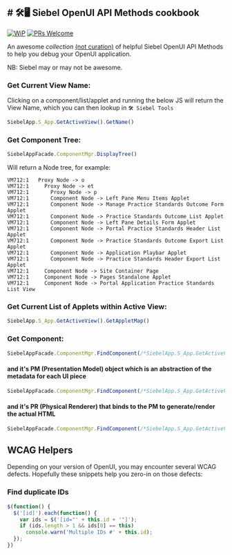 

## # 🛠️🖥️ Siebel OpenUI API Methods cookbook

[![WiP](https://img.shields.io/badge/Stability-Work_in_Progress-Orange.svg)](https://img.shields.io/badge/Stability-Work_in_Progress-Orange.svg) [![PRs Welcome](https://img.shields.io/badge/PRs-welcome-brightgreen.svg?style=flat-square)](http://makeapullrequest.com) 

An awesome *collection* [(not curation)](https://github.com/sindresorhus/awesome/blob/master/awesome.md) of helpful Siebel OpenUI API Methods to help you debug your OpenUI application.

NB: Siebel may or may not be awesome.

### Get Current View Name:

Clicking on a component/list/applet and running the below JS will return the View Name, which you can then lookup in `🛠️ Siebel Tools`

```javascript
SiebelApp.S_App.GetActiveView().GetName()
```

### Get Component Tree:

```javascript
SiebelAppFacade.ComponentMgr.DisplayTree()
```

Will return a Node tree, for example:

```
VM712:1   Proxy Node -> o
VM712:1     Proxy Node -> et
VM712:1       Proxy Node -> p
VM712:1       Component Node -> Left Pane Menu Items Applet
VM712:1       Component Node -> Manage Practice Standards Outcome Form Applet
VM712:1       Component Node -> Practice Standards Outcome List Applet
VM712:1       Component Node -> Left Pane Details Form Applet
VM712:1       Component Node -> Portal Practice Standards Header List Applet
VM712:1       Component Node -> Practice Standards Outcome Export List Applet
VM712:1       Component Node -> Application Playbar Applet
VM712:1       Component Node -> Practice Standards Header Export List Applet
VM712:1     Component Node -> Site Container Page
VM712:1     Component Node -> Pages Standalone Applet
VM712:1     Component Node -> Portal Application Practice Standards List View
```
    
### Get Current List of Applets within Active View:

```javascript
SiebelApp.S_App.GetActiveView().GetAppletMap()
```

### Get Component:
   
```javascript
SiebelAppFacade.ComponentMgr.FindComponent(/*SiebelApp.S_App.GetActiveView().GetName()*/)
```

#### and it's PM (Presentation Model) object which is an abstraction of the metadata for each UI piece

```javascript
SiebelAppFacade.ComponentMgr.FindComponent(/*SiebelApp.S_App.GetActiveView().GetName()*/).GetPM()
```

#### and it's PR (Physical Renderer) that binds to the PM to generate/render the actual HTML

```javascript
SiebelAppFacade.ComponentMgr.FindComponent(/*SiebelApp.S_App.GetActiveView().GetName()*/).GetPR().constructor
```

## WCAG Helpers

Depending on your version of OpenUI, you may encounter several WCAG defects. Hopefully these snippets help you zero-in on those defects:

### Find duplicate IDs

```javascript
$(function() {
  $('[id]').each(function() {
    var ids = $('[id="' + this.id + '"]');
    if (ids.length > 1 && ids[0] == this)
      console.warn('Multiple IDs #' + this.id);
  });
})
```
